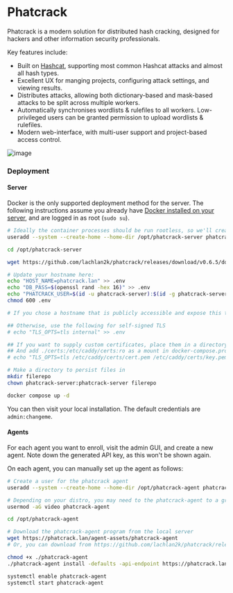 # Phatcrack

Phatcrack is a modern solution for distributed hash cracking, designed for hackers and other information security professionals.

Key features include:
* Built on [Hashcat](https://hashcat.net), supporting most common Hashcat attacks and almost all hash types.
* Excellent UX for manging projects, configuring attack settings, and viewing results.
* Distributes attacks, allowing both dictionary-based and mask-based attacks to be split across multiple workers.
* Automatically synchronises wordlists & rulefiles to all workers. Low-privileged users can be granted permission to upload wordlists & rulefiles.
* Modern web-interface, with multi-user support and project-based access control.

![image](https://github.com/lachlan2k/phatcrack/assets/4683714/b10df9ec-ed5a-4678-9442-89003636bbce)

### Deployment

#### Server
Docker is the only supported deployment method for the server. The following instructions assume you already have [Docker installed on your server](https://docs.docker.com/engine/install/), and are logged in as root (`sudo su`).

```sh
# Ideally the container processes should be run rootless, so we'll create an unprivileged user.
useradd --system --create-home --home-dir /opt/phatcrack-server phatcrack-server

cd /opt/phatcrack-server

wget https://github.com/lachlan2k/phatcrack/releases/download/v0.6.5/docker-compose.yml

# Update your hostname here:
echo "HOST_NAME=phatcrack.lan" >> .env
echo "DB_PASS=$(openssl rand -hex 16)" >> .env
echo "PHATCRACK_USER=$(id -u phatcrack-server):$(id -g phatcrack-server)" >> .env
chmod 600 .env

# If you chose a hostname that is publicly accessible and expose this to the world (not recommended), Caddy will automatically deploy TLS.

## Otherwise, use the following for self-signed TLS
# echo "TLS_OPTS=tls internal" >> .env

## If you want to supply custom certificates, place them in a directory called `certs`
## And add ./certs:/etc/caddy/certs:ro as a mount in docker-compose.prod.yml for 
# echo "TLS_OPTS=tls /etc/caddy/certs/cert.pem /etc/caddy/certs/key.pem" >> .env

# Make a directory to persist files in
mkdir filerepo
chown phatcrack-server:phatcrack-server filerepo

docker compose up -d
```

You can then visit your local installation. The default credentials are `admin:changeme`.

#### Agents

For each agent you want to enroll, visit the admin GUI, and create a new agent. Note down the generated API key, as this won't be shown again.

On each agent, you can manually set up the agent as follows:

```sh
# Create a user for the phatcrack agent
useradd --system --create-home --home-dir /opt/phatcrack-agent phatcrack-agent

# Depending on your distro, you may need to the phatcrack-agent to a group
usermod -aG video phatcrack-agent

cd /opt/phatcrack-agent

# Download the phatcrack-agent program from the local server
wget https://phatcrack.lan/agent-assets/phatcrack-agent
# Or, you can download from https://github.com/lachlan2k/phatcrack/releases/download/v0.6.5/phatcrack-agent

chmod +x ./phatcrack-agent
./phatcrack-agent install -defaults -api-endpoint https://phatcrack.lan/api/v1 -auth-key API_KEY_FROM_SERVER_HERE 

systemctl enable phatcrack-agent
systemctl start phatcrack-agent
```